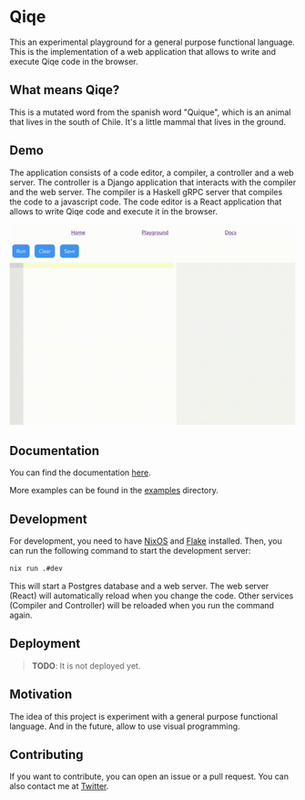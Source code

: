 # Qiqe

This an experimental playground for a general purpose functional language. This is the implementation of a web application that allows to write and execute Qiqe code in the browser.

## What means Qiqe?

This is a mutated word from the spanish word "Quique", which is an animal that lives in the south of Chile. It's a little mammal that lives in the ground.

## Demo

The application consists of a code editor, a compiler, a controller and a web server. The controller is a Django application that interacts with the compiler and the web server. The compiler is a Haskell gRPC server that compiles the code to a javascript code. The code editor is a React application that allows to write Qiqe code and execute it in the browser.

![Demo](qiqe/doc/demo.gif)

## Documentation

You can find the documentation [here](qiqe/doc/README.md).

More examples can be found in the [examples](qiqe/doc/examples/) directory.

## Development

For development, you need to have [NixOS](https://nixos.org/) and [Flake](https://nixos.wiki/wiki/Flakes) installed. Then, you can run the following command to start the development server:

```sh
nix run .#dev
```

This will start a Postgres database and a web server. The web server (React) will automatically reload when you change the code. Other services (Compiler and Controller) will be reloaded when you run the command again.

## Deployment

> **TODO**: It is not deployed yet.

## Motivation

The idea of this project is experiment with a general purpose functional language. And in the future, allow to use visual programming.

## Contributing

If you want to contribute, you can open an issue or a pull request. You can also contact me at [Twitter](https://twitter.com/fabianmativeal).
